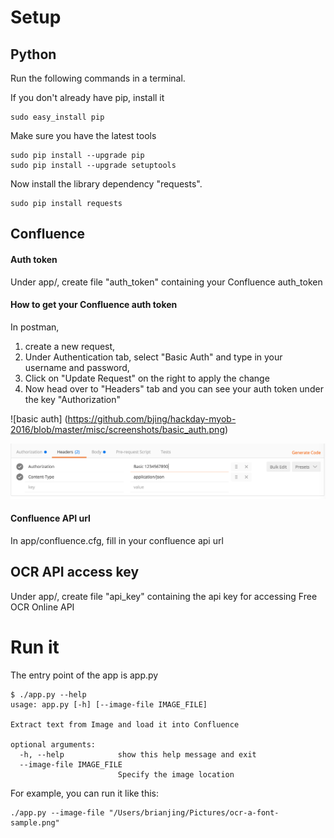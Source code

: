 
# Setup
## Python
Run the following commands in a terminal.

If you don't already have pip, install it
```
sudo easy_install pip
```
Make sure you have the latest tools
```
sudo pip install --upgrade pip
sudo pip install --upgrade setuptools
```
Now install the library dependency "requests".
```
sudo pip install requests
```
## Confluence
#### Auth token
Under app/, create file "auth_token" containing your Confluence auth_token
#### How to get your Confluence auth token
In postman, 

1. create a new request, 
2. Under Authentication tab, select "Basic Auth" and type in your username and password,
3. Click on "Update Request" on the right to apply the change
4. Now head over to "Headers" tab and you can see your auth token under the key "Authorization"

![basic auth]
(https://github.com/bjing/hackday-myob-2016/blob/master/misc/screenshots/basic_auth.png)

![auth token](https://github.com/bjing/hackday-myob-2016/blob/master/misc/screenshots/auth_token.png)

#### Confluence API url
In app/confluence.cfg, fill in your confluence api url
## OCR API access key
Under app/, create file "api_key" containing the api key for accessing Free OCR Online API

# Run it
The entry point of the app is app.py
```
$ ./app.py --help
usage: app.py [-h] [--image-file IMAGE_FILE]

Extract text from Image and load it into Confluence

optional arguments:
  -h, --help            show this help message and exit
  --image-file IMAGE_FILE
                        Specify the image location
```
For example, you can run it like this:
```
./app.py --image-file "/Users/brianjing/Pictures/ocr-a-font-sample.png"
```
